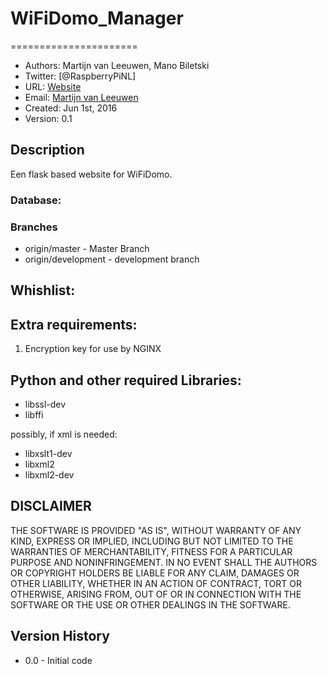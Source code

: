 # WiFiDomo_Manager
======================
- Authors: Martijn van Leeuwen, Mano Biletski
- Twitter: [@RaspberryPiNL]
- URL: [Website](http://www.voc-electronics.com)
- Email: [Martijn van Leeuwen](mailto:info@voc-electronics.com)
- Created: Jun 1st, 2016
- Version: 0.1

## Description
Een flask based website for WiFiDomo.


### Database:

### Branches
* origin/master - Master Branch
* origin/development - development branch

## Whishlist:

## Extra requirements:
1) Encryption key for use by NGINX


## Python and other required Libraries:
* libssl-dev
* libffi

possibly, if xml is needed:<br>
* libxslt1-dev
* libxml2
* libxml2-dev

## DISCLAIMER

THE SOFTWARE IS PROVIDED "AS IS", WITHOUT WARRANTY OF ANY KIND, EXPRESS OR
IMPLIED, INCLUDING BUT NOT LIMITED TO THE WARRANTIES OF MERCHANTABILITY,
FITNESS FOR A PARTICULAR PURPOSE AND NONINFRINGEMENT. IN NO EVENT SHALL THE
AUTHORS OR COPYRIGHT HOLDERS BE LIABLE FOR ANY CLAIM, DAMAGES OR OTHER
LIABILITY, WHETHER IN AN ACTION OF CONTRACT, TORT OR OTHERWISE, ARISING FROM,
OUT OF OR IN CONNECTION WITH THE SOFTWARE OR THE USE OR OTHER DEALINGS IN
THE SOFTWARE.

## Version History
* 0.0 - Initial code

